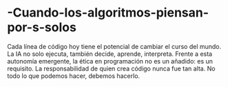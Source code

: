 # -Cuando-los-algoritmos-piensan-por-s-solos
Cada línea de código hoy tiene el potencial de cambiar el curso del mundo. La IA no solo ejecuta, también decide, aprende, interpreta. Frente a esta autonomía emergente, la ética en programación no es un añadido: es un requisito. La responsabilidad de quien crea código nunca fue tan alta. No todo lo que podemos hacer, debemos hacerlo.
